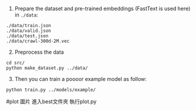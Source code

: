 1. Prepare the dataset and pre-trained embeddings (FastText is used here) in `./data`:

```
./data/train.json
./data/valid.json
./data/test.json
./data/crawl-300d-2M.vec
```

2. Preprocess the data
```
cd src/
python make_dataset.py ../data/
```

3. Then you can train a poooor example model as follow:
```
python train.py ../models/example/
```

#plot 圖片 進入best文件夾 執行plot.py
